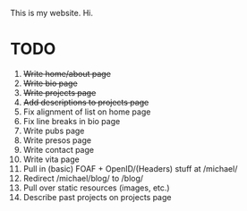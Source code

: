 This is my website.  Hi.

TODO
====

1. ~~Write home/about page~~
1. ~~Write bio page~~
1. ~~Write projects page~~
1. ~~Add descriptions to projects page~~
1. Fix alignment of list on home page
1. Fix line breaks in bio page
1. Write pubs page
1. Write presos page
1. Write contact page
1. Write vita page
1. Pull in (basic) FOAF + OpenID/(Headers) stuff at /michael/
1. Redirect /michael/blog/ to /blog/
1. Pull over static resources (images, etc.)
1. Describe past projects on projects page

